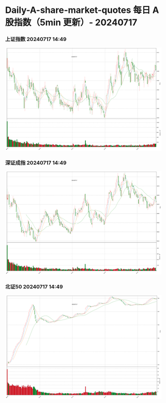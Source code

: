 
# Daily-A-share-market-quotes 每日 A 股指数（5min 更新）- 20240717

### 上证指数 20240717 14:49
![](./fig/2024/7/20240717-sh000001.png)

### 深证成指 20240717 14:49
![](./fig/2024/7/20240717-sz399001.png)

### 北证50 20240717 14:49
![](./fig/2024/7/20240717-bj899050.png)
